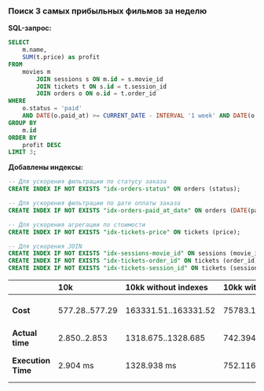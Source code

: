 ### Поиск 3 самых прибыльных фильмов за неделю

**SQL-запрос:**
```sql
SELECT
    m.name,
    SUM(t.price) as profit
FROM
    movies m
        JOIN sessions s ON m.id = s.movie_id
        JOIN tickets t ON s.id = t.session_id
        JOIN orders o ON o.id = t.order_id
WHERE
    o.status = 'paid'
    AND DATE(o.paid_at) >= CURRENT_DATE - INTERVAL '1 week' AND DATE(o.paid_at) < CURRENT_DATE
GROUP BY
    m.id
ORDER BY
    profit DESC
LIMIT 3;
```

**Добавлены индексы:**
```sql
-- Для ускорения фильтрации по статусу заказа
CREATE INDEX IF NOT EXISTS "idx-orders-status" ON orders (status);

-- Для ускорения фильтрации по дате оплаты заказа
CREATE INDEX IF NOT EXISTS "idx-orders-paid_at_date" ON orders (DATE(paid_at));

-- Для ускорения агрегации по стоимости
CREATE INDEX IF NOT EXISTS "idx-tickets-price" ON tickets (price);

-- Для ускорения JOIN
CREATE INDEX IF NOT EXISTS "idx-sessions-movie_id" ON sessions (movie_id);
CREATE INDEX IF NOT EXISTS "idx-tickets-order_id" ON tickets (order_id);
CREATE INDEX IF NOT EXISTS "idx-tickets-session_id" ON tickets (session_id);
```


|                    | 10k            | 10kk without indexes | 10kk with indexes  | Result                  |
|--------------------|:---------------|:---------------------|:-------------------|:------------------------|
| **Cost**           | 577.28..577.29 | 163331.51..163331.52 | 75783.13..75783.14 | Выигрыш в **2.16** раз  |
| **Actual time**    | 2.850..2.853   | 1318.675..1328.685   | 742.394..751.801   |                         |
| **Execution Time** | 2.904 ms       | 1328.938 ms          | 752.116 ms         | Выигрыш в **1.77** раза |